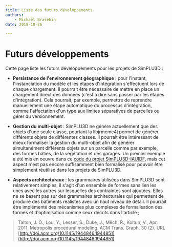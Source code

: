 ```yaml
---
title: Liste des futurs développements
authors:
    - Mickaël Brasebin
date: 2018-10-26

---
```


# Futurs développements

Cette page liste les futurs développements pour les projets de SimPLU3D :

- **Persistance de l'environnement géographique** : pour l'instant, l'instanciation du modèle et les étapes d'intégration s'effectuent lors de chaque chargement. Il pourrait être nécessaire de mettre en place un chargement direct des données (c'est à dire sans passer par les étapes d'intégration). Cela pourrait, par exemple, permettre de reprendre manuellement une étape automatique du processus d'intégration, comme l'affectation d'un type aux limites séparatives de parcelles ou gérer du versionnement.

- **Gestion du multi-objet** : SimPLU3D ne génère actuellement que des objets d'une seule classe, pourtant la libjrmcmc4j permet de générer différents objets de différentes classes. Il pourrait être intéressant de mieux formaliser la gestion du multi-objet afin de générer simultanément différents objets sur un parcelle comme par exemple, des formes bâties, de la végétation et des garages. Un premier exemple a été mis en oeuvre dans ce [code du projet SimPLU3D-IAUIDF](https://github.com/SimPLU3D/simplu3D-iauidf/blob/master/src/main/java/fr/ign/simplu3d/iauidf/optimizer/mix/MultipleBuildingsCuboid.java), mais cet aspect n'est pas encore suffisamment bien formalisé pour pouvoir être simplement réutilisé dans les projets de SimPLU3D.

- **Aspects architecturaux** : les grammaires utilisées dans SimPLU3D sont relativement simples, il s'agit d'un ensemble de formes sans lien les unes avec les autres sur lesquelles des contraintes sont ajoutées. Elles ne se basent pas sur des grammaires architecturales qui permettent de produire des bâtiments réalistes avec un haut niveau de détail. Il pourrait être implémenté des mécanismes plus complexes de formalisation des formes et d'optimisation comme ceux décrits dans l'article ;

> Talton, J. O., Lou, Y., Lesser, S., Duke, J., Měch, R., Koltun, V., Apr. 2011. Metropolis procedural modeling. ACM Trans. Graph. 30 (2). URL [http://doi.acm.org/10.1145/1944846.1944851](http://doi.acm.org/10.1145/1944846.1944851)
